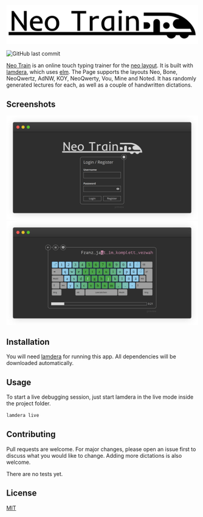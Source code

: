 <p align="center">
    <img src="./public/icon_with_text.svg" alt="Neo Train Logo"/>
</p>

<!-- ![Neo Train Logo](public/icon_with_text.svg) -->

![GitHub last commit](https://img.shields.io/github/last-commit/janekx21/NeoTrain?style=for-the-badge)

[Neo Train](https://neo-train.lamdera.app/) is an online touch typing trainer for the [neo layout](https://www.neo-layout.org/). It is built with [lamdera](https://lamdera.com/), which uses [elm](https://elm-lang.org/). The Page supports the layouts Neo, Bone, NeoQwertz, AdNW, KOY, NeoQwerty, Vou, Mine and Noted. It has randomly generated lectures for each, as well as a couple of handwritten dictations.

## Screenshots

![Screenshot of the Auth Page](img/auth_page.frame_generic_dark.png)
![Screenshot of the Typing Page](img/typing_page.frame_generic_dark.png)

## Installation

You will need [lamdera](https://lamdera.com/) for running this app.
All dependencies will be downloaded automatically.

## Usage

To start a live debugging session, just start lamdera in the live mode inside the project folder.

```bash
lamdera live
```

## Contributing

Pull requests are welcome. For major changes, please open an issue first to discuss what you would like to change. Adding more dictations is also welcome.

There are no tests yet.

## License

[MIT](https://choosealicense.com/licenses/mit/)

